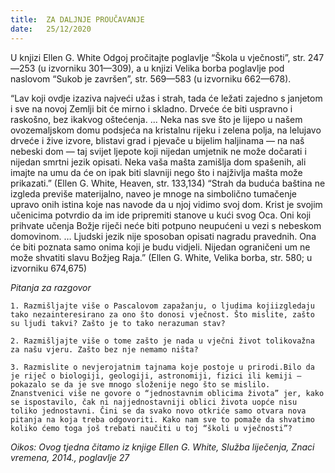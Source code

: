 ```yaml
---
title:  ZA DALJNJE PROUČAVANJE
date:   25/12/2020
---
```


U knjizi Ellen G. White Odgoj pročitajte poglavlje “Škola u vječnosti”, str. 247—253 (u izvorniku 301—309), a u knjizi Velika borba poglavlje pod naslovom “Sukob je završen”, str. 569—583 (u izvorniku 662—678).

“Lav koji ovdje izaziva najveći užas i strah, tada će ležati zajedno s janjetom i sve na novoj Zemlji bit će mirno i skladno. Drveće će biti uspravno i raskošno, bez ikakvog oštećenja. ... Neka nas sve što je lijepo u našem ovozemaljskom domu podsjeća na kristalnu rijeku i zelena polja, na lelujavo drveće i žive izvore, blistavi grad i pjevače u bijelim haljinama — na naš nebeski dom — taj svijet ljepote koji nijedan umjetnik ne može dočarati i nijedan smrtni jezik opisati. Neka vaša mašta zamišlja dom spašenih, ali imajte na umu da će on ipak biti slavniji nego što i najživlja mašta može prikazati.” (Ellen G. White, Heaven, str. 133,134) “Strah da buduća baština ne izgleda previše materijalno, naveo je mnoge na simbolično tumačenje upravo onih istina koje nas navode da u njoj vidimo svoj dom. Krist je svojim učenicima potvrdio da im ide pripremiti stanove u kući svog Oca. Oni koji prihvate učenja Božje riječi neće biti potpuno neupućeni u vezi s nebeskom domovinom. … Ljudski jezik nije sposoban opisati nagradu pravednih. Ona će biti poznata samo onima koji je budu vidjeli. Nijedan ograničeni um ne može shvatiti slavu Božjeg Raja.” (Ellen G. White, Velika borba, str. 580; u izvorniku 674,675)

*Pitanja za razgovor*

`1.	Razmišljajte više o Pascalovom zapažanju, o ljudima kojiizgledaju tako nezainteresirano za ono što donosi vječnost. Što mislite, zašto su ljudi takvi? Zašto je to tako nerazuman stav?`

`2.	Razmišljajte više o tome zašto je nada u vječni život tolikovažna za našu vjeru. Zašto bez nje nemamo ništa?`

`3.	Razmislite o nevjerojatnim tajnama koje postoje u prirodi.Bilo da je riječ o biologiji, geologiji, astronomiji, fizici ili kemiji — pokazalo se da je sve mnogo složenije nego što se mislilo. Znanstvenici više ne govore o “jednostavnim oblicima života” jer, kako se ispostavilo, čak ni najjednostavniji oblici života uopće nisu toliko jednostavni. Čini se da svako novo otkriće samo otvara nova pitanja na koja treba odgovoriti. Kako nam sve to pomaže da shvatimo koliko ćemo toga još trebati naučiti u toj “školi u vječnosti”?`

*Oikos: Ovog tjedna čitamo iz knjige Ellen G. White, Služba liječenja, Znaci vremena, 2014., poglavlje 27*